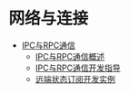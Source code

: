 # 网络与连接

-   [IPC与RPC通信](IPC与RPC通信.md)
    -   [IPC与RPC通信概述](IPC与RPC通信概述.md)
    -   [IPC与RPC通信开发指导](IPC与RPC通信开发指导.md)
    -   [远端状态订阅开发实例](远端状态订阅开发实例.md)

